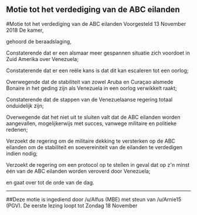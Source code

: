 ## Motie tot het verdediging van de ABC eilanden 
 
#Motie tot het verdediging van de ABC eilanden
Voorgesteld 13 November 2018
De kamer,

gehoord de beraadslaging,

Constaterende dat er een alsmaar meer gespannen situatie zich voordoet in Zuid Amerika over Venezuela;

Constaterende dat er een reële kans is dat dit kan escaleren tot een oorlog;

Overwegende dat de stabiliteit van zowel Aruba en Curaçao alsmede Bonaire in het geding zijn als Venezuela in een oorlog verwikkelt raakt;

Constaterende dat de stappen van de Venezuelaanse regering totaal onduidelijk zijn;

Overwegende dat het niet uit te sluiten valt dat de ABC eilanden worden aangevallen, mogelijkerwijs met succes, vanwege militaire en politieke redenen;

Verzoekt de regering om de militaire dekking te versterken op de ABC eilanden om de stabiliteit en soevereiniteit van de eilanden te verdedigen indien nodig;

Verzoekt de regering om een protocol op te stellen in geval dat op z'n minst één van de ABC eilanden worden veroverd door Venezuela;

en gaat over tot de orde van de dag.

---
##Deze motie is ingediend door /u/Alfus (MBE) met steun van /u/Arnie15 (PGV). De eerste lezing loopt tot Zondag 18 November